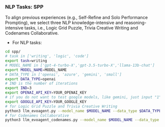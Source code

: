 ### NLP Tasks: SPP

To align previous experiences (e.g., Self-Refine and Solo Performance Prompting), we select three NLP
knowledge-intensive and reasoning-intensive tasks, i.e., Logic Grid Puzzle, Trivia Creative Writing and Codenames
Collaborative.

- For NLP tasks:

```bash
cd spp/
# task in ['writing', 'logic', 'code']
export task=writing
# MODEL_NAME in ['gpt-4-turbo-X','gpt-3.5-turbo-X','llama-13b-chat']
export MODEL_NAME=MODEL_NAME
# DATA_TYPE in ['openai', 'azure', 'gemini', 'small']
export DATA_TYPE=openai
# IND is the number of iterations
export IND=3
export OPENAI_API_KEY=YOUR_OPENAI_KEY
# if you do not want to test google models, like gemini, just input "1".
export GOOGLE_API_KEY=YOUR_GOOGLE_KEY
# for Logic Grid Puzzle and Trivia Creative Writing
python3 llm_evoagent.py --model_name $MODEL_NAME --data_type $DATA_TYPE --method evoagent --ind $IND
# for Codenames Collaborative
python3 llm_evoagent_codenames.py --model_name $MODEL_NAME --data_type $DATA_TYPE --method evoagent --ind $IND
```
